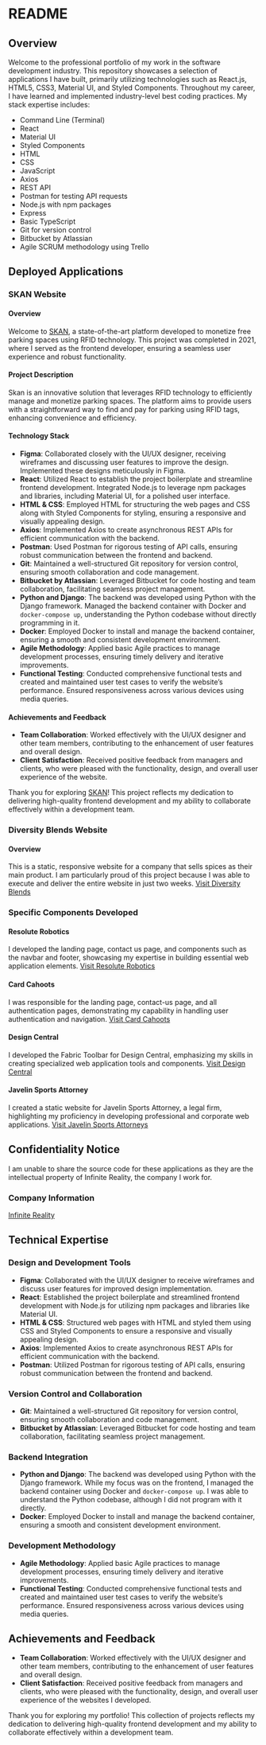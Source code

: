 # README

## Overview

Welcome to the professional portfolio of my work in the software development industry. This repository showcases a selection of applications I have built, primarily utilizing technologies such as React.js, HTML5, CSS3, Material UI, and Styled Components. Throughout my career, I have learned and implemented industry-level best coding practices. My stack expertise includes:

- Command Line (Terminal)
- React
- Material UI
- Styled Components
- HTML
- CSS
- JavaScript
- Axios
- REST API
- Postman for testing API requests
- Node.js with npm packages
- Express
- Basic TypeScript
- Git for version control
- Bitbucket by Atlassian
- Agile SCRUM methodology using Trello

## Deployed Applications

### SKAN Website

#### Overview

Welcome to [SKAN](https://www.skan.co.za/), a state-of-the-art platform developed to monetize free parking spaces using RFID technology. This project was completed in 2021, where I served as the frontend developer, ensuring a seamless user experience and robust functionality.

#### Project Description

Skan is an innovative solution that leverages RFID technology to efficiently manage and monetize parking spaces. The platform aims to provide users with a straightforward way to find and pay for parking using RFID tags, enhancing convenience and efficiency.

#### Technology Stack

- **Figma**: Collaborated closely with the UI/UX designer, receiving wireframes and discussing user features to improve the design. Implemented these designs meticulously in Figma.
- **React**: Utilized React to establish the project boilerplate and streamline frontend development. Integrated Node.js to leverage npm packages and libraries, including Material UI, for a polished user interface.
- **HTML & CSS**: Employed HTML for structuring the web pages and CSS along with Styled Components for styling, ensuring a responsive and visually appealing design.
- **Axios**: Implemented Axios to create asynchronous REST APIs for efficient communication with the backend.
- **Postman**: Used Postman for rigorous testing of API calls, ensuring robust communication between the frontend and backend.
- **Git**: Maintained a well-structured Git repository for version control, ensuring smooth collaboration and code management.
- **Bitbucket by Atlassian**: Leveraged Bitbucket for code hosting and team collaboration, facilitating seamless project management.
- **Python and Django**: The backend was developed using Python with the Django framework. Managed the backend container with Docker and `docker-compose up`, understanding the Python codebase without directly programming in it.
- **Docker**: Employed Docker to install and manage the backend container, ensuring a smooth and consistent development environment.
- **Agile Methodology**: Applied basic Agile practices to manage development processes, ensuring timely delivery and iterative improvements.
- **Functional Testing**: Conducted comprehensive functional tests and created and maintained user test cases to verify the website’s performance. Ensured responsiveness across various devices using media queries.

#### Achievements and Feedback

- **Team Collaboration**: Worked effectively with the UI/UX designer and other team members, contributing to the enhancement of user features and overall design.
- **Client Satisfaction**: Received positive feedback from managers and clients, who were pleased with the functionality, design, and overall user experience of the website.

Thank you for exploring [SKAN](https://www.skan.co.za/)! This project reflects my dedication to delivering high-quality frontend development and my ability to collaborate effectively within a development team.

### Diversity Blends Website

#### Overview

This is a static, responsive website for a company that sells spices as their main product. I am particularly proud of this project because I was able to execute and deliver the entire website in just two weeks.
[Visit Diversity Blends](http://diversityblends.co.za/)

### Specific Components Developed

#### Resolute Robotics

I developed the landing page, contact us page, and components such as the navbar and footer, showcasing my expertise in building essential web application elements.
[Visit Resolute Robotics](https://resoluteeducation.com/#banner)

#### Card Cahoots

I was responsible for the landing page, contact-us page, and all authentication pages, demonstrating my capability in handling user authentication and navigation.
[Visit Card Cahoots](https://cardcahoots.com/)

#### Design Central

I developed the Fabric Toolbar for Design Central, emphasizing my skills in creating specialized web application tools and components.
[Visit Design Central](https://designcentral.co.za/moodboard/play)

#### Javelin Sports Attorney

I created a static website for Javelin Sports Attorney, a legal firm, highlighting my proficiency in developing professional and corporate web applications.
[Visit Javelin Sports Attorneys](https://javelin-sports.co.za/)

## Confidentiality Notice

I am unable to share the source code for these applications as they are the intellectual property of Infinite Reality, the company I work for.

### Company Information

[Infinite Reality](https://www.infinitereality.co.za/)

## Technical Expertise

### Design and Development Tools

- **Figma**: Collaborated with the UI/UX designer to receive wireframes and discuss user features for improved design implementation.
- **React**: Established the project boilerplate and streamlined frontend development with Node.js for utilizing npm packages and libraries like Material UI.
- **HTML & CSS**: Structured web pages with HTML and styled them using CSS and Styled Components to ensure a responsive and visually appealing design.
- **Axios**: Implemented Axios to create asynchronous REST APIs for efficient communication with the backend.
- **Postman**: Utilized Postman for rigorous testing of API calls, ensuring robust communication between the frontend and backend.

### Version Control and Collaboration

- **Git**: Maintained a well-structured Git repository for version control, ensuring smooth collaboration and code management.
- **Bitbucket by Atlassian**: Leveraged Bitbucket for code hosting and team collaboration, facilitating seamless project management.

### Backend Integration

- **Python and Django**: The backend was developed using Python with the Django framework. While my focus was on the frontend, I managed the backend container using Docker and `docker-compose up`. I was able to understand the Python codebase, although I did not program with it directly.
- **Docker**: Employed Docker to install and manage the backend container, ensuring a smooth and consistent development environment.

### Development Methodology

- **Agile Methodology**: Applied basic Agile practices to manage development processes, ensuring timely delivery and iterative improvements.
- **Functional Testing**: Conducted comprehensive functional tests and created and maintained user test cases to verify the website’s performance. Ensured responsiveness across various devices using media queries.

## Achievements and Feedback

- **Team Collaboration**: Worked effectively with the UI/UX designer and other team members, contributing to the enhancement of user features and overall design.
- **Client Satisfaction**: Received positive feedback from managers and clients, who were pleased with the functionality, design, and overall user experience of the websites I developed.

Thank you for exploring my portfolio! This collection of projects reflects my dedication to delivering high-quality frontend development and my ability to collaborate effectively within a development team.
